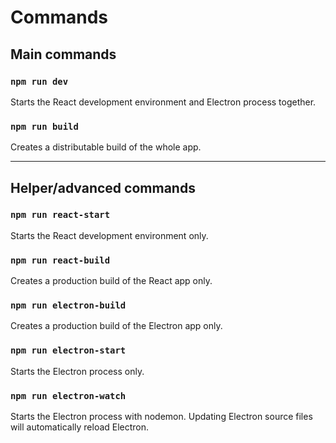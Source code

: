 # Commands

## Main commands

### `npm run dev`
Starts the React development environment and Electron process together.

### `npm run build`
Creates a distributable build of the whole app.

---

## Helper/advanced commands

### `npm run react-start`
Starts the React development environment only.

### `npm run react-build`
Creates a production build of the React app only.

### `npm run electron-build`
Creates a production build of the Electron app only.

### `npm run electron-start`
Starts the Electron process only.

### `npm run electron-watch`
Starts the Electron process with nodemon. Updating Electron source files will automatically reload Electron.